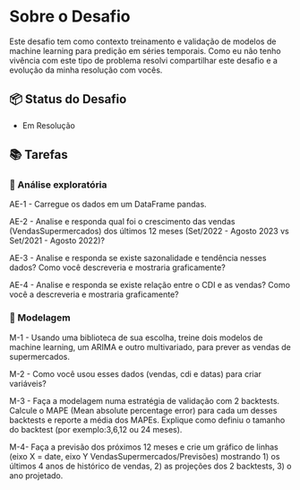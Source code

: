 # Sobre o Desafio

Este desafio tem como contexto treinamento e validação de modelos
de machine learning para predição em séries temporais. Como eu não
tenho vivência com este tipo de problema resolvi compartilhar este
desafio e a evolução da minha resolução com vocês.

## 📦 Status do Desafio

- Em Resolução

## 📚 Tarefas

### 🔖 Análise exploratória

AE-1 - Carregue os dados em um DataFrame pandas.

AE-2 - Analise e responda qual foi o crescimento das vendas
(VendasSupermercados) dos últimos 12 meses (Set/2022 - Agosto
2023 vs Set/2021 - Agosto 2022)?

AE-3 - Analise e responda se existe sazonalidade e tendência
nesses dados? Como você descreveria e mostraria graficamente?

AE-4 - Analise e responda se existe relação entre o CDI e
as vendas? Como você a descreveria e mostraria graficamente?

### 🔖 Modelagem

M-1 - Usando uma biblioteca de sua escolha, treine dois modelos
de machine learning, um ARIMA e outro multivariado, para prever
as vendas de supermercados.

M-2 - Como você usou esses dados (vendas, cdi e datas) para
criar variáveis?

M-3 - Faça a modelagem numa estratégia de validação
com 2 backtests. Calcule o MAPE (Mean absolute percentage error)
para cada um desses backtests e reporte a média dos MAPEs.
Explique como definiu o tamanho do backtest (por exemplo:3,6,12 ou 24 meses).

M-4- Faça a previsão dos próximos 12 meses e crie um gráfico de linhas
(eixo X = date, eixo Y VendasSupermercados/Previsões) mostrando 1)
os últimos 4 anos de histórico de vendas, 2) as projeções dos
2 backtests, 3) o ano projetado.